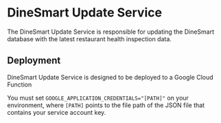 # DineSmart Update Service
The DineSmart Update Service is responsible for updating the DineSmart database with the latest restaurant health inspection data.

## Deployment
DineSmart Update Service is designed to be deployed to a Google Cloud Function

You must set `GOOGLE_APPLICATION_CREDENTIALS="[PATH]"` on your environment, where `[PATH]` points to the file path of the JSON file that contains your service account key.